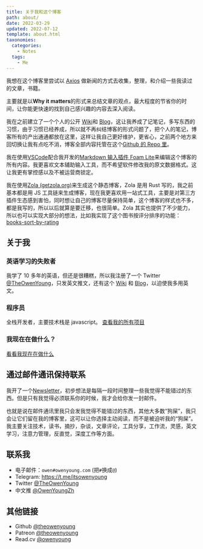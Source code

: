 ```yaml
---
title: 关于我和这个博客
path: about/
date: 2022-03-29
updated: 2022-07-12
template: about.html
taxonomies:
  categories:
    - Notes
  tags:
    - Me
---
```


我想在这个博客里尝试以 [Axios](https://www.axios.com/) 做新闻的方式去收集，整理，和介绍一些我读过的文章，书籍。

主要就是以**Why it matters**的形式来总结文章的观点，最大程度的节省你的时间，让你能更快速的找到自己感兴趣的内容去深入阅读。

我在之前建立了一个个人的公开 [Wiki](https://wiki.owenyoung.com/)和 [Blog](https://blog.owenyoung.com/)，这让我养成了记笔记，多写东西的习惯，由于习惯已经养成，所以就不再纠结博客的形式问题了，把个人的笔记，博客所有的产出通通都放在这里，这样让我自己更好维护，更省心，之前两个地方来回切换让我有点吃不消，博客全部内容托管在这个[Github 的 Repo 里](https://github.com/theowenyoung/blog)。

我在使用[VSCode](https://code.visualstudio.com/)配合我开发的[Markdown 输入插件 Foam Lite](https://marketplace.visualstudio.com/items?itemName=theowenyoung.foam-lite-vscode)来编辑这个博客的所有内容。我更喜欢文本辅助输入工具，而不希望软件修改我的原文数据格式。这让我更有掌控感以及不被运营商锁定。

我在使用[Zola (getzola.org)](https://www.getzola.org/)来生成这个静态博客，Zola 是用 Rust 写的，我之前基本都是用 JS 工具链来生成博客，现在我更喜欢用一站式工具，主要是对第三方插件生态感到害怕，同时想让自己的博客尽量保持简单，这个博客的样式也不多，都是我写的，所以以后就算是要迁移，也很简单。Zola 其实也提供了不少能力，所以也可以实现大部分的想法，比如我实现了这个图书按评分排序的功能：[books-sort-by-rating](/content/pages/books.md)

## 关于我

### 英语学习的失败者

我学了 10 多年的英语，但还是很糟糕，所以我注册了一个 Twitter [@TheOwenYoung](https://twitter.com/TheOwenYoung)，只发英文推文，还有这个 [Wiki](https://wiki.owenyoung.com) 和 [Blog](https://blog.owenyoung.com)，以迫使我多用英文。

### 程序员

全栈开发者，主要技术栈是 javascript。 [查看我的所有项目](/content/projects.md)

### 我现在在做什么？

[看看我现在在做什么](/content/pages/now.md)

## 通过邮件通讯保持联系

我开了一个[Newsletter](https://digests.owenyoung.com/)，初步想法是每隔一段时间整理一些我觉得不能错过的东西。但是只有我觉得必须联系你的时候，我才会给你发一封邮件。

也就是说在邮件通讯里我只会发我觉得不能错过的东西，其他大多数“狗屎”，我只会让它们留在我的博客里，这可以让你选择主动阅读，而不是被迫听我的“狗屎”。我主要关注技术，读书，摘抄，杂谈，文章评论，工具分享，工作流，灵感，英文学习，注意力管理，反直觉，深度工作等方面。

## 联系我

- 电子邮件：`owen#owenyoung.com` (把`#`换成`@`)
- Telegram: <https://t.me/itsowenyoung>
- Twitter [@TheOwenYoung](https://twitter.com/TheOwenYoung)
- 中文推 [@OwenYoungZh](https://twitter.com/OwenYoungZh)

## 其他链接

- Github [@theowenyoung](https://github.com/theowenyoung)
- Patreon [@theowenyoung](https://www.patreon.com/theowenyoung)
- Read.cv [@owenyoung](https://read.cv/owenyoung)
